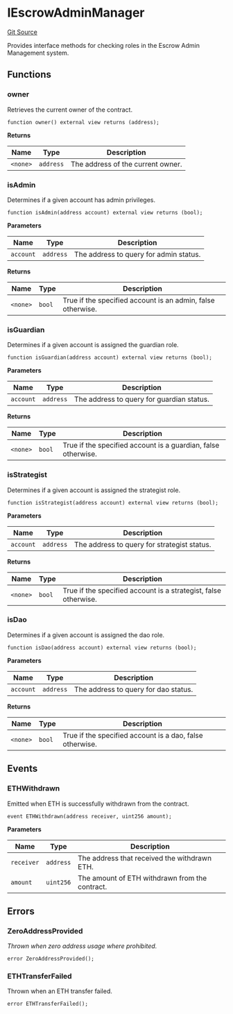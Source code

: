 # IEscrowAdminManager
[Git Source](https://github.com/midcontract/contracts/blob/71e459a676c50fe05291a09ea107d28263f8dabb/src/interfaces/IEscrowAdminManager.sol)

Provides interface methods for checking roles in the Escrow Admin Management system.


## Functions
### owner

Retrieves the current owner of the contract.


```solidity
function owner() external view returns (address);
```
**Returns**

|Name|Type|Description|
|----|----|-----------|
|`<none>`|`address`|The address of the current owner.|


### isAdmin

Determines if a given account has admin privileges.


```solidity
function isAdmin(address account) external view returns (bool);
```
**Parameters**

|Name|Type|Description|
|----|----|-----------|
|`account`|`address`|The address to query for admin status.|

**Returns**

|Name|Type|Description|
|----|----|-----------|
|`<none>`|`bool`|True if the specified account is an admin, false otherwise.|


### isGuardian

Determines if a given account is assigned the guardian role.


```solidity
function isGuardian(address account) external view returns (bool);
```
**Parameters**

|Name|Type|Description|
|----|----|-----------|
|`account`|`address`|The address to query for guardian status.|

**Returns**

|Name|Type|Description|
|----|----|-----------|
|`<none>`|`bool`|True if the specified account is a guardian, false otherwise.|


### isStrategist

Determines if a given account is assigned the strategist role.


```solidity
function isStrategist(address account) external view returns (bool);
```
**Parameters**

|Name|Type|Description|
|----|----|-----------|
|`account`|`address`|The address to query for strategist status.|

**Returns**

|Name|Type|Description|
|----|----|-----------|
|`<none>`|`bool`|True if the specified account is a strategist, false otherwise.|


### isDao

Determines if a given account is assigned the dao role.


```solidity
function isDao(address account) external view returns (bool);
```
**Parameters**

|Name|Type|Description|
|----|----|-----------|
|`account`|`address`|The address to query for dao status.|

**Returns**

|Name|Type|Description|
|----|----|-----------|
|`<none>`|`bool`|True if the specified account is a dao, false otherwise.|


## Events
### ETHWithdrawn
Emitted when ETH is successfully withdrawn from the contract.


```solidity
event ETHWithdrawn(address receiver, uint256 amount);
```

**Parameters**

|Name|Type|Description|
|----|----|-----------|
|`receiver`|`address`|The address that received the withdrawn ETH.|
|`amount`|`uint256`|The amount of ETH withdrawn from the contract.|

## Errors
### ZeroAddressProvided
*Thrown when zero address usage where prohibited.*


```solidity
error ZeroAddressProvided();
```

### ETHTransferFailed
Thrown when an ETH transfer failed.


```solidity
error ETHTransferFailed();
```

